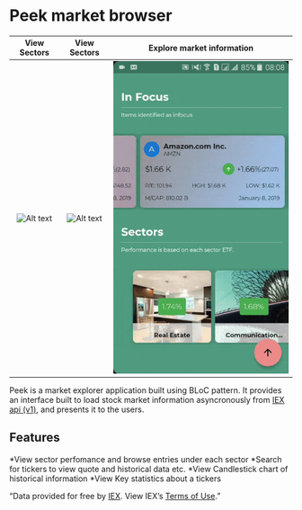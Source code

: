 # Peek market browser

   View Sectors                      |  View Sectors                           | Explore market information                   |
:-----------------------------------:|:---------------------------------------:|:---------------------------------------------:
![Alt text](list.gif "View Sectors") |  ![Alt text](search.gif "View Sectors") | ![Alt text](select_stock.gif "View Sectors") |


Peek is a market explorer application built using BLoC pattern. It provides an interface built to load stock market information asyncronously 
from [IEX api (v1)](https://iextrading.com/developer/), and presents it to the users.

## Features

 *View sector perfomance and browse entries under each sector
 *Search for tickers to view quote and historical data etc.
 *View Candlestick chart of historical information
 *View Key statistics about a tickers


“Data provided for free by [IEX](https://iextrading.com/developer/). View IEX’s [Terms of Use](https://iextrading.com/api-exhibit-a/).”
